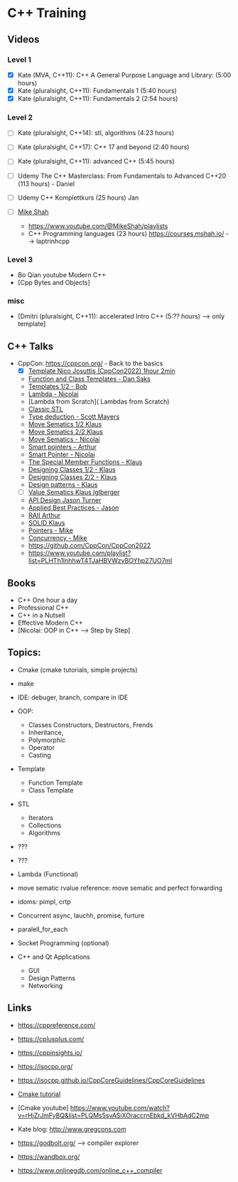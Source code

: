 # C++ Training


## Videos

### Level 1
* [x] Kate (MVA, C++11): C++ A General Purpose Language and Library: (5:00 hours)
* [x] Kate (pluralsight, C++11): Fundamentals 1 (5:40 hours)
* [x] Kate (pluralsight, C++11): Fundamentals 2 (2:54 hours)

### Level 2
* [ ] Kate (pluralsight, C++14): stl, algorithms (4:23 hours)
* [ ] Kate (pluralsight, C++17): C++ 17 and beyond (2:40 hours)
* [ ] Kate (pluralsight, C++11): advanced C++ (5:45 hours)

* [ ] Udemy The C++ Masterclass: From Fundamentals to Advanced C++20 (113 hours) - Daniel
* [ ] Udemy C++ Komplettkurs (25 hours) Jan
* [ ] [Mike Shah](http://www.mshah.io/)
	* https://www.youtube.com/@MikeShah/playlists 
	* C++ Programming languages (23 hours) https://courses.mshah.io/ --> laptrinhcpp

### Level 3
* Bo Qian youtube Modern C++
* [Cpp Bytes and Objects]

### misc
* [Dmitri (pluralsight, C++11): accelerated Intro C++ (5:?? hours) --> only template]

## C++ Talks 
* CppCon: https://cppcon.org/ - Back to the basics
	* [x] [Template Nico Josuttis (CppCon2022) 1hour 2min](https://www.youtube.com/watch?v=HqsEHG0QJXU)
	* [Function and Class Templates - Dan Saks](https://www.youtube.com/watch?v=LMP_sxOaz6g&t=2160s)
	* [Templates 1/2 - Bob](https://www.youtube.com/watch?v=XN319NYEOcE&list=PLHTh1InhhwT4TJaHBVWzvBOYhp27UO7mI&index=13)
	* [Lambda - Nicolai](https://www.youtube.com/watch?v=IgNUBw3vcO4&list=PLHTh1InhhwT4TJaHBVWzvBOYhp27UO7mI&index=6)
	* [Lambda from Scratch]( Lambdas from Scratch)
	* [Classic STL](https://www.youtube.com/watch?v=tXUXl_RzkAk&t=2641s)
	* [Type deduction - Scott Mayers](https://www.youtube.com/watch?v=wQxj20X-tIU&t=3535s)
	* [Move Sematics 1/2 Klaus](https://www.youtube.com/watch?v=St0MNEU5b0o&t=2011s)
	* [Move Sematics 2/2 Klaus](https://www.youtube.com/watch?v=pIzaZbKUw2s&t=1526s)
	* [Move Sematics - Nicolai](https://www.youtube.com/watch?v=Bt3zcJZIalk&list=PLHTh1InhhwT4TJaHBVWzvBOYhp27UO7mI)
	* [Smart pointers - Arthur](https://www.youtube.com/watch?v=xGDLkt-jBJ4&t=127s)
	* [Smart Pointer - Nicolai](https://www.youtube.com/watch?v=XH4xIyS9B2I)
	* [The Special Member Functions - Klaus](https://www.youtube.com/watch?v=9BM5LAvNtus&t=23s)
	* [Designing Classes 1/2 - Klaus](https://www.youtube.com/watch?v=motLOioLJfg)
	* [Designing Classes 2/2 - Klaus](https://www.youtube.com/watch?v=O65lEiYkkbc)
	* [Design patterns - Klaus](https://www.youtube.com/watch?v=OvO2NR7pXjg)
	* [ ] [Value Sematics Klaus Iglberger](https://www.youtube.com/watch?v=G9MxNwUoSt0)

	* [API Design Jason Turner](https://www.youtube.com/watch?v=zL-vn_pGGgY)
	* [Applied Best Practices - Jason](https://www.youtube.com/watch?v=DHOlsEd0eDE&t=841s)
	* [RAII Arthur](https://www.youtube.com/watch?v=7Qgd9B1KuMQ)
	* [SOLID Klaus](https://www.youtube.com/watch?v=Ntraj80qN2k&t=2229s)
	* [Pointers - Mike](https://www.youtube.com/watch?v=0zd8eznWv4k&list=PLHTh1InhhwT4TJaHBVWzvBOYhp27UO7mI&index=11)
	* [Concurrency - Mike](https://www.youtube.com/watch?v=pfIC-kle4b0&list=PLHTh1InhhwT4TJaHBVWzvBOYhp27UO7mI&index=12)
	* https://github.com/CppCon/CppCon2022
	* https://www.youtube.com/playlist?list=PLHTh1InhhwT4TJaHBVWzvBOYhp27UO7mI

## Books
* C++ One hour a day
* Professional C++
* C++ in a Nutsell
* Effective Modern C++
* [Nicolai:  OOP in C++ --> Step by Step]


## Topics:
* Cmake (cmake tutorials, simple projects)
* make
* IDE: debuger, branch, compare in IDE

* OOP: 
	* Classes Constructors, Destructors, Frends 
	* Inheritance, 
	* Polymorphic
	* Operator
	* Casting
* Template
	* Function Template
	* Class Template
* STL
	* Iterators
	* Collections
	* Algorithms
* ???
* ???
* Lambda (Functional)
* move sematic rvalue reference: move sematic and perfect forwarding
* idoms: pimpl, crtp
* Concurrent async, lauchh, promise, furture
* paralell_for_each
* Socket Programming (optional)
* C++ and Qt Applications
	* GUI
	* Design Patterns
	* Networking


## Links
* https://cppreference.com/
* https://cplusplus.com/
* https://cppinsights.io/
* https://isocpp.org/
* https://isocpp.github.io/CppCoreGuidelines/CppCoreGuidelines

* [Cmake tutorial](https://cmake.org/cmake/help/v3.16/guide/tutorial/index.html)
* [Cmake youtube] https://www.youtube.com/watch?v=rHjZrJmFyBQ&list=PLQMs5svASiXOraccrnEbkd_kVHbAdC2mp
* Kate blog: http://www.gregcons.com
* https://godbolt.org/ --> compiler explorer
* https://wandbox.org/
* https://www.onlinegdb.com/online_c++_compiler
